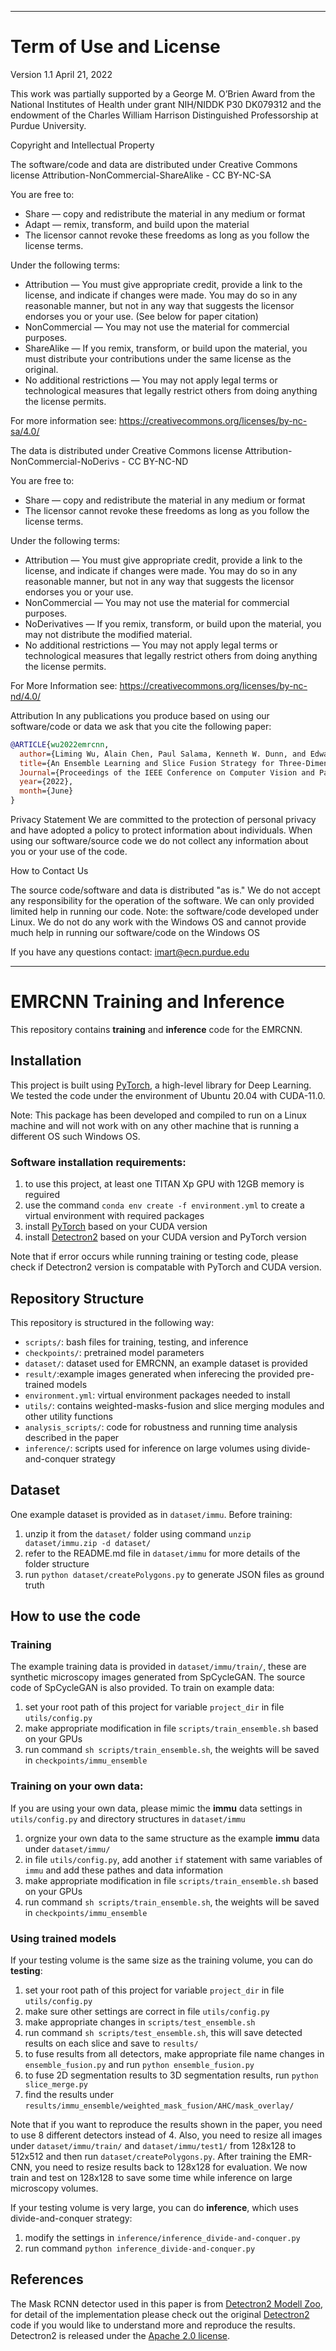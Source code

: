 <!---
#Readme for EMRCNN Package 4/20/2022
#Copyright 2022 - The Board of Trustees of Purdue University - All rights reserved
#This is the training and testing code for EMRCNN.

#This software is covered by US patents and copyright.
#This source code is to be used for academic research purposes only, and no commercial use is allowed.
-->

*****
# Term of Use and License
Version 1.1
April 21, 2022


This work was partially supported by a George M. O’Brien Award from the National Institutes of Health 
under grant NIH/NIDDK P30 DK079312 and the endowment of the Charles William Harrison Distinguished 
Professorship at Purdue University.

Copyright and Intellectual Property

The software/code and data are distributed under Creative Commons license
Attribution-NonCommercial-ShareAlike - CC BY-NC-SA

You are free to:
* Share — copy and redistribute the material in any medium or format
* Adapt — remix, transform, and build upon the material
* The licensor cannot revoke these freedoms as long as you follow the license terms.

Under the following terms:
* Attribution — You must give appropriate credit, provide a link to the license, and indicate if changes were made. You may do so in any reasonable manner, but not in any way that suggests the licensor endorses you or your use. (See below for paper citation)
* NonCommercial — You may not use the material for commercial purposes.
* ShareAlike — If you remix, transform, or build upon the material, you must distribute your contributions under the same license as the original.
* No additional restrictions — You may not apply legal terms or technological measures that legally restrict others from doing anything the license permits.

For more information see:
https://creativecommons.org/licenses/by-nc-sa/4.0/


The data is distributed under Creative Commons license
Attribution-NonCommercial-NoDerivs - CC BY-NC-ND

You are free to:
* Share — copy and redistribute the material in any medium or format
* The licensor cannot revoke these freedoms as long as you follow the license terms.

Under the following terms:
* Attribution — You must give appropriate credit, provide a link to the license, and indicate if changes were made. You may do so in any reasonable manner, but not in any way that suggests the licensor endorses you or your use.
* NonCommercial — You may not use the material for commercial purposes.
* NoDerivatives — If you remix, transform, or build upon the material, you may not distribute the modified material.
* No additional restrictions — You may not apply legal terms or technological measures that legally restrict others from doing anything the license permits.

For More Information see:
https://creativecommons.org/licenses/by-nc-nd/4.0/



Attribution
In any publications you produce based on using our software/code or data we ask that you cite the following paper:
```BibTeX
@ARTICLE{wu2022emrcnn,
  author={Liming Wu, Alain Chen, Paul Salama, Kenneth W. Dunn, and Edward J. Delp},
  title={An Ensemble Learning and Slice Fusion Strategy for Three-Dimensional Nuclei Instance Segmentation},
  Journal={Proceedings of the IEEE Conference on Computer Vision and Pattern Recognition Workshops},
  year={2022},
  month={June}
}
```

Privacy Statement
We are committed to the protection of personal privacy and have adopted a policy to  protect information about individuals. 
When using our software/source code we do not collect any information about you or your use of the code.

How to Contact Us

The source code/software and data is distributed "as is." 
We do not accept any responsibility for the operation of the software.
We can only provided limited help in running our code. 
Note: the software/code developed under Linux. 
We do not do any work with the Windows OS and cannot provide much help in running our software/code on the Windows OS

If you have any questions contact: imart@ecn.purdue.edu

*****

# EMRCNN Training and Inference
This repository contains **training** and **inference** code for the EMRCNN.

## Installation
This project is built using [PyTorch](https://pytorch.org), a high-level library for Deep Learning. We tested the code under the environment of Ubuntu 20.04 with CUDA-11.0. 

Note: This package has been developed and compiled to run on a Linux machine and will not work with on any other machine that is running a different OS such Windows OS.
 

### Software installation requirements:
1. to use this project, at least one TITAN Xp GPU with 12GB memory is reguired
2. use the command `conda env create -f environment.yml` to create a virtual environment with required packages
3. install [PyTorch](https://pytorch.org/get-started/locally/) based on your CUDA version
4. install [Detectron2](https://detectron2.readthedocs.io/en/latest/tutorials/install.html) based on your CUDA version and PyTorch version

Note that if error occurs while running training or testing code, please check if Detectron2 version is compatable with PyTorch and CUDA version.

## Repository Structure 
This repository is structured in the following way: 
* `scripts/`: bash files for training, testing, and inference
* `checkpoints/`: pretrained model parameters
* `dataset/`: dataset used for EMRCNN, an example dataset is provided
* `result/`:example images generated when inferecing the provided pre-trained models
* `environment.yml`: virtual environment packages needed to install
* `utils/`: contains weighted-masks-fusion and slice merging modules and other utility functions
* `analysis_scripts/`: code for robustness and running time analysis described in the paper
* `inference/`: scripts used for inference on large volumes using divide-and-conquer strategy

## Dataset
One example dataset is provided as in `dataset/immu`.
Before training:
1. unzip it from the `dataset/` folder using command `unzip dataset/immu.zip -d dataset/`
2. refer to the README.md file in `dataset/immu` for more details of the folder structure
3. run `python dataset/createPolygons.py` to generate JSON files as ground truth

## How to use the code

### Training
The example training data is provided in `dataset/immu/train/`, these are synthetic microscopy images generated from SpCycleGAN. The source code of SpCycleGAN is also provided. To train on example data:
1. set your root path of this project for variable `project_dir` in file `utils/config.py`
2. make appropriate modification in file `scripts/train_ensemble.sh` based on your GPUs
3. run command `sh scripts/train_ensemble.sh`, the weights will be saved in `checkpoints/immu_ensemble`

### Training on your own data:

If you are using your own data, please mimic the **immu** data settings in `utils/config.py` and directory structures in `dataset/immu`
1. orgnize your own data to the same structure as the example **immu** data under `dataset/immu/`
2. in file `utils/config.py`, add another `if` statement with same variables of `immu` and add these pathes and data information
3. make appropriate modification in file `scripts/train_ensemble.sh` based on your GPUs
4. run command `sh scripts/train_ensemble.sh`, the weights will be saved in `checkpoints/immu_ensemble`

### Using trained models

If your testing volume is the same size as the training volume, you can do **testing**:
1. set your root path of this project for variable `project_dir` in file `utils/config.py`
2. make sure other settings are correct in file `utils/config.py`
3. make appropriate changes in `scripts/test_ensemble.sh` 
4. run command `sh scripts/test_ensemble.sh`, this will save detected results on each slice and save to `results/`
5. to fuse results from all detectors, make appropriate file name changes in `ensemble_fusion.py` and run `python ensemble_fusion.py`
6. to fuse 2D segmentation results to 3D segmentation results, run `python slice_merge.py`
7. find the results under `results/immu_ensemble/weighted_mask_fusion/AHC/mask_overlay/`

Note that if you want to reproduce the results shown in the paper, you need to use 8 different detectors instead of 4. Also, you need to resize all images under `dataset/immu/train/` and `dataset/immu/test1/` from 128x128 to 512x512 and then run `dataset/createPolygons.py`. After training the EMR-CNN, you need to resize results back to 128x128 for evaluation. 
We now train and test on 128x128 to save some time while inference on large microscopy volumes.

If your testing volume is very large, you can do **inference**, which uses divide-and-conquer strategy:
1. modify the settings in `inference/inference_divide-and-conquer.py`
2. run command `python inference_divide-and-conquer.py`

## References
The Mask RCNN detector used in this paper is from [Detectron2 Modell Zoo](https://github.com/facebookresearch/detectron2/blob/main/MODEL_ZOO.md), for detail of the implementation please check out the original [Detectron2](https://github.com/facebookresearch/detectron2) code if you would like to understand more and reproduce the results. Detectron2 is released under the [Apache 2.0 license](http://www.apache.org/licenses/).